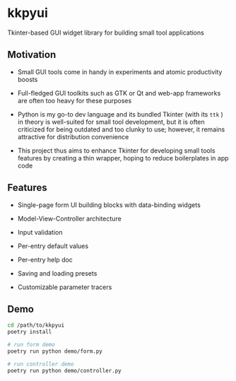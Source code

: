 # kkpyui

Tkinter-based GUI widget library for building small tool applications

## Motivation

- Small GUI tools come in handy in experiments and atomic productivity boosts

- Full-fledged GUI toolkits such as GTK or Qt and web-app frameworks are often too heavy for these purposes

- Python is my go-to dev language and its bundled Tkinter (with its `ttk` ) in theory is well-suited for small tool development, but it is often criticized for being outdated and too clunky to use; however, it remains attractive for distribution convenience

- This project thus aims to enhance Tkinter for developing small tools features by creating a thin wrapper, hoping to reduce boilerplates in app code

## Features

- Single-page form UI building blocks with data-binding widgets

- Model-View-Controller architecture

- Input validation 

- Per-entry default values

- Per-entry help doc

- Saving and loading presets

- Customizable parameter tracers

## Demo
```sh
cd /path/to/kkpyui
poetry install

# run form demo
poetry run python demo/form.py

# run controller demo
poetry run python demo/controller.py
```
